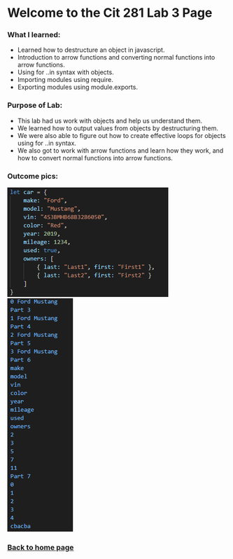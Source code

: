 # Welcome to the Cit 281 Lab 3 Page

### What I learned:

- Learned how to destructure an object in javascript.
- Introduction to arrow functions and converting normal functions into arrow functions.
- Using for ..in syntax with objects.
- Importing modules using require.
- Exporting modules using module.exports.

### Purpose of Lab:

- This lab had us work with objects and help us understand them.
- We learned how to output values from objects by destructuring them.
- We were also able to figure out how to create effective loops for objects using for ..in syntax.
- We also got to work with arrow functions and learn how they work, and how to convert normal functions into arrow functions. 

### Outcome pics:

![output1](outputLab3-2.png)
![output2](outputLab3.png)

### [**Back to home page**](https://uo-cit-itsbread33.github.io/ItsBread33.github.io/)
